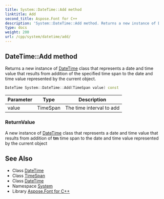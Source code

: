 ```yaml
---
title: System::DateTime::Add method
linktitle: Add
second_title: Aspose.Font for C++
description: 'System::DateTime::Add method. Returns a new instance of DateTime class that represents a date and time value that results from addition of the specified time span to the date and time value represented by the current object in C++.'
type: docs
weight: 200
url: /cpp/system/datetime/add/
---
```

## DateTime::Add method


Returns a new instance of [DateTime](../) class that represents a date and time value that results from addition of the specified time span to the date and time value represented by the current object.

```cpp
DateTime System::DateTime::Add(TimeSpan value) const
```


| Parameter | Type | Description |
| --- | --- | --- |
| value | TimeSpan | The time interval to add |

### ReturnValue

A new instance of [DateTime](../) class that represents a date and time value that results from addition of **tm** time span to the date and time value represented by the current object

## See Also

* Class [DateTime](../)
* Class [TimeSpan](../../timespan/)
* Class [DateTime](../)
* Namespace [System](../../)
* Library [Aspose.Font for C++](../../../)
